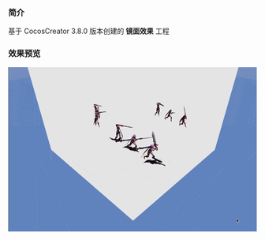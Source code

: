 ### 简介
基于 CocosCreator 3.8.0 版本创建的 **镜面效果** 工程

### 效果预览
![image](../../../gif/202210/2022101002.gif)
